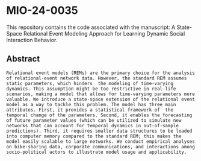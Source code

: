 # MIO-24-0035

This repository contains the code associated with the manuscript: A State-Space Relational Event Modeling Approach for Learning Dynamic Social Interaction Behavior.

## Abstract

    Relational event models (REMs) are the primary choice for the analysis of relational-event network data. However, the standard REM assumes static parameters, which hinders  the modeling of time-varying dynamics. This assumption might be too restrictive in real-life scenarios, making a model that allows for time-varying parameters more valuable. We introduce a state-space extension of the relational event model as a way to tackle this problem. The model has three main attributes. First, it provides a statistical framework of  the temporal change of the parameters. Second, it enables the forecasting of future parameter values (which can be utilized to simulate new networks that can account for temporal dynamics in out-of-sample predictions). Third, it requires smaller data structures to be loaded into computer memory compared to the standard REM; this makes the model easily scalable to large networks. We conduct empirical analyses on bike-sharing data, corporate communications, and interactions among socio-political actors to illustrate model usage and applicability.
